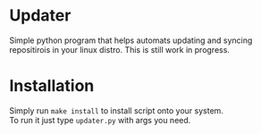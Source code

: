 <h1><strong>Updater</strong></h1>

Simple python program that helps automats updating and syncing repositirois in your linux distro. This is still work in progress.

# Installation

Simply run `make install` to install script onto your system. \
To run it just type `updater.py` with args you need.
